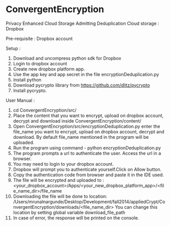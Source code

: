 ConvergentEncryption
====================

Privacy Enhanced Cloud Storage Admitting Deduplication
Cloud storage : Dropbox

Pre-requisite : Dropbox account

Setup : 
1. Download and uncompress python sdk for Dropbox
2. Login to dropbox account
3. Create new dropbox platform app.
4. Use the app key and app secret in the file encryptionDeduplication.py
5. Install python
6. Download pycrypto library from https://github.com/dlitz/pycrypto
7. Install pycrypto.


User Manual : 
1. cd ConvergentEncryption/src/
2. Place the content that you want to encrypt, upload on dropbox account, decrypt and 	 download inside ConvergentEncryption/content/
3. Open ConvergentEncryption/src/encryptionDeduplication.py enter the file_name 
   you want to encrypt, upload on dropbox account, decrypt and download. 
   By default file_name mentioned in the program will be uploaded.
4. Run the program using command - python encryptionDeduplication.py
5. The program prompts a url to authenticate the user. Access the url in a browser.
6. You may need to login to your dropbox account.
7. Dropbox will prompt you to authenticate yourself.Click on Allow button.
8. Copy the authentication code from browser and paste it in the IDE used.
9. The file will be encrypted and uploaded to :
	 <your_dropbox_account>/Apps/<your_new_dropbox_platform_app>/<file_name_dir>/file_name
10. Downloading the file will be done to location:
	/Users/mrunalnargunde/Desktop/Development/fall2014/appliedCrypt/ConvergentEncryption/downloads/<file_name_dir>
	You can change this location by setting global variable download_file_path
11. In case of error, the response will be printed on the console.